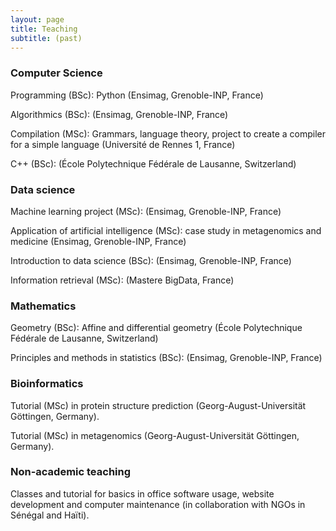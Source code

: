 ```yaml
---
layout: page
title: Teaching
subtitle: (past)
---
```


### Computer Science

Programming (BSc): Python (Ensimag, Grenoble-INP, France)

Algorithmics (BSc): (Ensimag, Grenoble-INP, France)

Compilation (MSc): Grammars, language theory, project to create a compiler for a simple language (Université de Rennes 1, France)


C++ (BSc): (École Polytechnique Fédérale de Lausanne, Switzerland)

### Data science

Machine learning project (MSc): (Ensimag, Grenoble-INP, France)

Application of artificial intelligence (MSc): case study in metagenomics and medicine (Ensimag, Grenoble-INP, France)

Introduction to data science (BSc): (Ensimag, Grenoble-INP, France)

Information retrieval (MSc): (Mastere BigData, France)

### Mathematics

Geometry (BSc): Affine and differential geometry (École Polytechnique Fédérale de Lausanne, Switzerland)

Principles and methods in statistics (BSc): (Ensimag, Grenoble-INP, France)

### Bioinformatics

Tutorial (MSc) in protein structure prediction (Georg-August-Universität Göttingen, Germany).

Tutorial (MSc) in metagenomics (Georg-August-Universität Göttingen, Germany).

### Non-academic teaching

Classes and tutorial for basics in office software usage, website development and computer maintenance (in collaboration with NGOs in Sénégal and Haïti).
